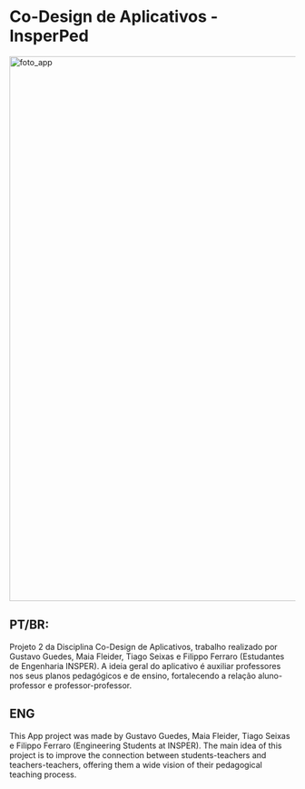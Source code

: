 # Co-Design de Aplicativos - InsperPed

<img width="960" alt="foto_app" src="https://user-images.githubusercontent.com/62568619/99909125-70591d80-2cc5-11eb-9287-acc942b51019.png">

## PT/BR:
Projeto 2 da Disciplina Co-Design de Aplicativos, trabalho realizado por Gustavo Guedes, Maia Fleider, Tiago Seixas e Filippo Ferraro (Estudantes de Engenharia INSPER). A ideia geral do aplicativo é auxiliar professores nos seus planos pedagógicos e de ensino, fortalecendo a relação aluno-professor e professor-professor. 

## ENG
This App project was made by Gustavo Guedes, Maia Fleider, Tiago Seixas e Filippo Ferraro (Engineering Students at INSPER). The main idea of this project is to improve the connection between students-teachers and teachers-teachers, offering them a wide vision of their pedagogical teaching process.
